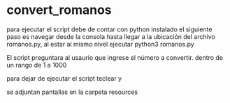 # convert_romanos

para ejecutar el script debe de contar con python instalado 
el siguiente paso es navegar desde la consola hasta llegar a la ubicación del archivo romanos.py,
al estar al mismo nivel ejecutar python3 romanos.py

El script preguntara al usaurio que ingrese el número a convertir.
dentro de un rango de 1 a 1000

para dejar de ejecutar el script teclear y

se adjuntan pantallas en la carpeta resources
